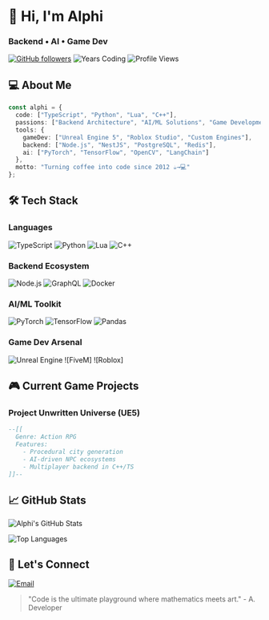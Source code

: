 # 👋 Hi, I'm Alphi 
### Backend  • AI  • Game Dev

[![GitHub followers](https://img.shields.io/github/followers/jdcoding01?style=social)](https://github.com/jdcoding01)
![Years Coding](https://img.shields.io/badge/Years_Coding-10+-brightgreen)
![Profile Views](https://komarev.com/ghpvc/?username=jdcoding01&color=blueviolet)

## 💻 About Me
```typescript
const alphi = {
  code: ["TypeScript", "Python", "Lua", "C++"],
  passions: ["Backend Architecture", "AI/ML Solutions", "Game Development"],
  tools: {
    gameDev: ["Unreal Engine 5", "Roblox Studio", "Custom Engines"],
    backend: ["Node.js", "NestJS", "PostgreSQL", "Redis"],
    ai: ["PyTorch", "TensorFlow", "OpenCV", "LangChain"]
  },
  motto: "Turning coffee into code since 2012 ☕→💻"
};
```

## 🛠 Tech Stack
### Languages
![TypeScript](https://img.shields.io/badge/-TypeScript-3178C6?logo=typescript&logoColor=white)
![Python](https://img.shields.io/badge/-Python-3776AB?logo=python&logoColor=white)
![Lua](https://img.shields.io/badge/-Lua-2C2D72?logo=lua&logoColor=white)
![C++](https://img.shields.io/badge/-C++-00599C?logo=c%2B%2B&logoColor=white)

### Backend Ecosystem
![Node.js](https://img.shields.io/badge/-Node.js-339933?logo=node.js&logoColor=white)
![GraphQL](https://img.shields.io/badge/-GraphQL-E10098?logo=graphql&logoColor=white)
![Docker](https://img.shields.io/badge/-Docker-2496ED?logo=docker&logoColor=white)

### AI/ML Toolkit
![PyTorch](https://img.shields.io/badge/-PyTorch-EE4C2C?logo=pytorch&logoColor=white)
![TensorFlow](https://img.shields.io/badge/-TensorFlow-FF6F00?logo=tensorflow&logoColor=white)
![Pandas](https://img.shields.io/badge/-Pandas-150458?logo=pandas&logoColor=white)

### Game Dev Arsenal
![Unreal Engine](https://img.shields.io/badge/-Unreal%20Engine-0E1128?logo=unrealengine&logoColor=white)
![FiveM]
![Roblox]

## 🎮 Current Game Projects
### Project Unwritten Universe (UE5)
```lua
--[[
  Genre: Action RPG
  Features:
    - Procedural city generation
    - AI-driven NPC ecosystems
    - Multiplayer backend in C++/TS
]]--
```

## 📈 GitHub Stats
![Alphi's GitHub Stats](https://github-readme-stats.vercel.app/api?username=jdcoding01&show_icons=true&theme=radical&count_private=true)

![Top Languages](https://github-readme-stats.vercel.app/api/top-langs/?username=jdcoding01&layout=compact&theme=nightowl)

## 🤝 Let's Connect
[![Email](https://img.shields.io/badge/-Email-D14836?logo=gmail&logoColor=white)](mailto:jdcoding01@gmail.com)

> "Code is the ultimate playground where mathematics meets art." - A. Developer
